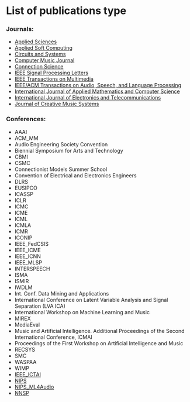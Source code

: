 # List of publications type
  
### Journals:

- [Applied Sciences](http://www.mdpi.com/journal/applsci)
- [Applied Soft Computing](https://www.journals.elsevier.com/applied-soft-computing/)
- [Circuits and Systems](http://www.scirp.org/journal/cs/)
- [Computer Music Journal](http://computermusicjournal.org/)
- [Connection Science](http://www.tandfonline.com/toc/ccos20/current)
- [IEEE Signal Processing Letters](https://signalprocessingsociety.org/publications-resources/ieee-signal-processing-letters/ieee-signal-processing-letters)
- [IEEE Transactions on Multimedia](https://signalprocessingsociety.org/publications-resources/ieee-transactions-multimedia)
- [IEEE/ACM Transactions on Audio, Speech, and Language Processing](https://signalprocessingsociety.org/publications-resources/ieeeacm-transactions-audio-speech-and-language-processing/ieeeacm)
- [International Journal of Applied Mathematics and Computer Science](https://www.amcs.uz.zgora.pl/)
- [International Journal of Electronics and Telecommunications](http://ijet.pl/index.php/ijet)
- [Journal of Creative Music Systems](http://jcms.org.uk/)

### Conferences:

- AAAI
- ACM_MM
- Audio Engineering Society Convention
- Biennial Symposium for Arts and Technology
- CBMI
- CSMC
- Connectionist Models Summer School
- Convention of Electrical and Electronics Engineers
- DLRS
- EUSIPCO
- ICASSP
- ICLR
- ICMC
- ICME
- ICML
- ICMLA
- ICMR
- ICONIP
- IEEE_FedCSIS
- IEEE_ICME
- IEEE_ICNN
- IEEE_MLSP
- INTERSPEECH
- ISMA
- ISMIR
- IWDLM
- Int. Conf. Data Mining and Applications
- International Conference on Latent Variable Analysis and Signal Separation (LVA ICA)
- International Workshop on Machine Learning and Music
- MIREX
- MediaEval
- Music and Artificial Intelligence. Additional Proceedings of the Second International Conference, ICMAI
- Proceedings of the First Workshop on Artificial Intelligence and Music
- RECSYS
- SMC
- WASPAA
- WIMP
- [IEEE_ICTAI](http://ictai2017.org/)
- [NIPS](https://nips.cc/)
- [NIPS_ML4Audio](https://nips.cc/Conferences/2017/Schedule?showEvent=8790)
- [NNSP](http://cogsys.imm.dtu.dk/nnsp2002/)
